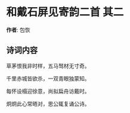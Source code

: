 # 和戴石屏见寄韵二首  其二

**作者**: 包恢

## 诗词内容

草茅恨我非时样，五马驽材无寸奇。

千里赤城皆欲杀，一双青眼独蒙知。

每怀设榻迎徐意，尚拟扁舟访戴时。

炯炯此心常晤对，思公辄复诵公诗。

